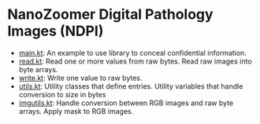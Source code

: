 # NanoZoomer Digital Pathology Images (NDPI)

- [main.kt](main.kt): An example to use library to conceal confidential information.
- [read.kt](read.kt): Read one or more values from raw bytes. Read raw images into byte arrays.
- [write.kt](write.kt): Write one value to raw bytes.
- [utils.kt](utils.kt): Utility classes that define entries. Utility variables that handle conversion to size in bytes 
- [imgutils.kt](imgutils.kt): Handle conversion between RGB images and raw byte arrays. Apply mask to RGB images.

